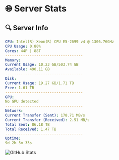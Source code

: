 # 🌐 Server Stats
## 🔍 Server Info
```yaml
CPU: Intel(R) Xeon(R) CPU E5-2699 v4 @ 1306.76GHz
CPU Usage: 0.80%
Cores: 44P | 88T
-----------------------------------
Memory:
Current Usage: 10.23 GB/503.74 GB
Available: 490.11 GB
-----------------------------------
Disk:
Current Usage: 19.27 GB/1.71 TB
Free: 1.61 TB
-----------------------------------
GPU:
No GPU detected
-----------------------------------
Network:
Current Transfer (Sent): 178.71 MB/s
Current Transfer (Received): 2.51 MB/s
Total Sent: 86.18 TB
Total Received: 1.47 TB
-----------------------------------
Uptime:
9d 2h 5m 33s
```
![GitHub Stats](https://img.shields.io/badge/Updated-2025-02-17_00:48:51-blue)